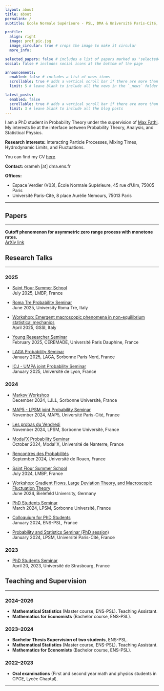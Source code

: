 ```yaml
---
layout: about
title: about
permalink: /
subtitle: Ecole Normale Supérieure - PSL, DMA & Université Paris-Cité, LPSM.

profile:
  align: right
  image: prof_pic.jpg
  image_circular: true # crops the image to make it circular
  more_info: 

selected_papers: false # includes a list of papers marked as "selected={true}"
social: false # includes social icons at the bottom of the page

announcements:
  enabled: false # includes a list of news items
  scrollable: true # adds a vertical scroll bar if there are more than 3 news items
  limit: 5 # leave blank to include all the news in the `_news` folder

latest_posts:
  enabled: false
  scrollable: true # adds a vertical scroll bar if there are more than 3 new posts items
  limit: 3 # leave blank to include all the blog posts
---
```

I am a PhD student in Probability Theory under the supervision of [Max Fathi](https://www.normalesup.org/~mfathi/).  
My interests lie at the interface between Probability Theory, Analysis, and Statistical Physics.

**Research Interests:** Interacting Particle Processes, Mixing Times, Hydrodynamic Limits, and Fluctuations.

You can find my CV [here](assets/pdf/cv_website.pdf).

**Contact:** orameh [at] dma.ens.fr  

**Offices:**
- Espace Verdier (V03), École Normale Supérieure, 45 rue d’Ulm, 75005 Paris  
- Université Paris-Cité, 8 place Aurélie Nemours, 75013 Paris  

---

## Papers
---

**Cutoff phenomenon for asymmetric zero range process with monotone rates.**  
[ArXiv link](https://arxiv.org/abs/2410.05220)



## Research Talks
---

### 2025

- [Saint Flour Summer School]()  
  July 2025, LMBP, France  

- [Roma Tre Probability Seminar](https://matematicafisica.uniroma3.it/articoli/seminario-di-probabilita-507486/)  
  June 2025, University Roma Tre, Italy  

- [Workshop: Emergent macroscopic phenomena in non-equilibrium statistical mechanics](https://trimester2025.math.gssi.it/workshop3/ons_rameh/)  
  April 2025, GSSI, Italy  

- [Young Researcher Seminar](https://www.ceremade.dauphine.fr/fr/actualites/detail-de-lactualite/article/seminaire-jeunes-chercheurs-ons-rameh-jeudi-20-fevrier-2025.html)  
  February 2025, CEREMADE, Université Paris Dauphine, France  

- [LAGA Probability Seminar]()  
  January 2025, LAGA, Sorbonne Paris Nord, France  

- [ICJ - UMPA joint Probability Seminar](https://indico.math.cnrs.fr/event/13297/)  
  January 2025, Université de Lyon, France  

### 2024

- [Markov Workshop]()  
  December 2024, LJLL, Sorbonne Université, France  

- [MAP5 - LPSM joint Probability Seminar](https://map5.mi.parisdescartes.fr/events/seminaire-croise-map5-lpsm-2/)  
  November 2024, MAP5, Université Paris-Cité, France  

- [Les probas du Vendredi](https://www.lpsm.paris/seminaires/probasduvendredi/index)  
  November 2024, LPSM, Sorbonne Université, France  

- [Modal'X Probability Seminar](https://modalx.parisnanterre.fr/seminaires/seminaire-modalx-ons-rameh-lpsm-dma)  
  October 2024, Modal'X, Université de Nanterre, France  

- [Rencontres des Probabilités](https://lmrs.univ-rouen.fr/fr/content/rencontres-de-probabilites-2024)  
  September 2024, Université de Rouen, France  

- [Saint Flour Summer School]()  
  July 2024, LMBP, France  

- [Workshop: Gradient Flows, Large Deviation Theory, and Macroscopic Fluctuation Theory](https://www.sfb1283.uni-bielefeld.de/2024_MFT/)  
  June 2024, Bielefeld University, Germany  

- [PhD Students Seminar](https://www.lpsm.paris/seminaires/semdoc/index)  
  March 2024, LPSM, Sorbonne Université, France  

- [Colloquium for PhD Students]()  
  January 2024, ENS-PSL, France  

- [Probability and Statistics Seminar (PhD session)](https://www.lpsm.paris/seminaires/seminairemod/index)  
  January 2024, LPSM, Université Paris-Cité, France  

### 2023

- [PhD Students Seminar](https://irma.math.unistra.fr/seminaires/seminaire-doctorants-2023.html)  
  April 20, 2023, Université de Strasbourg, France  



## Teaching and Supervision
---

### 2024–2026
- **Mathematical Statistics** (Master course, ENS-PSL). Teaching Assistant.  
- **Mathematics for Economists** (Bachelor course, ENS-PSL).  

### 2023–2024
- **Bachelor Thesis Supervision of two students**, ENS-PSL.  
- **Mathematical Statistics** (Master course, ENS-PSL). Teaching Assistant.  
- **Mathematics for Economists** (Bachelor course, ENS-PSL).  

### 2022–2023
- **Oral examinations** (First and second year math and physics students in CPGE, Lycée Chaptal).  

---
